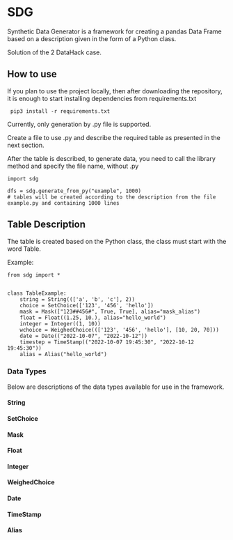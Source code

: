 # SDG

Synthetic Data Generator is a framework for creating a pandas Data Frame based on a description given in the form of a Python class.

Solution of the 2 DataHack case.

## How to use
If you plan to use the project locally, then after downloading the repository, it is enough to start installing dependencies from requirements.txt 

``` pip3 install -r requirements.txt```

Currently, only generation by .py file is supported.

Create a file to use .py and describe the required table as presented in the next section.

After the table is described, to generate data, you need to call the library method and specify the file name, without .py

```
import sdg

dfs = sdg.generate_from_py("example", 1000)
# tables will be created according to the description from the file example.py and containing 1000 lines

```

## Table Description

The table is created based on the Python class, the class must start with the word Table.

Example:

```
from sdg import *


class TableExample:
    string = String((['a', 'b', 'c'], 2))
    choice = SetChoice(['123', '456', 'hello'])
    mask = Mask(["123##456#", True, True], alias="mask_alias")
    float = Float((1.25, 10.), alias="hello_world")
    integer = Integer((1, 10))
    wchoice = WeighedChoice((['123', '456', 'hello'], [10, 20, 70]))
    date = Date(("2022-10-07", "2022-10-12"))
    timestep = TimeStamp(("2022-10-07 19:45:30", "2022-10-12 19:45:30"))
    alias = Alias("hello_world")
```

### Data Types

Below are descriptions of the data types available for use in the framework.

#### String
#### SetChoice
#### Mask
#### Float
#### Integer
#### WeighedChoice
#### Date
#### TimeStamp
#### Alias


